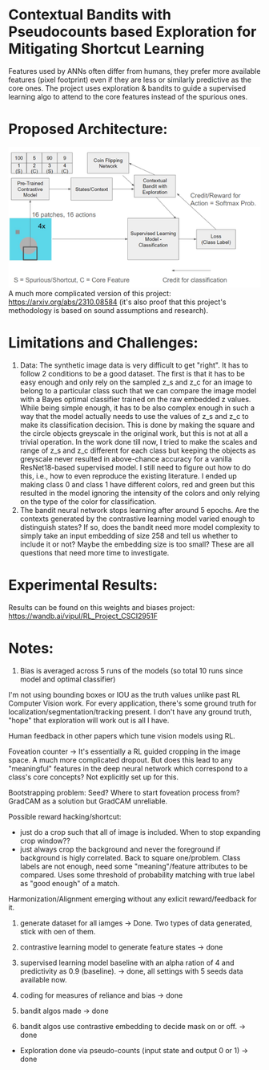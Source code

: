 # Contextual Bandits with Pseudocounts based Exploration for Mitigating Shortcut Learning
Features used by ANNs often differ from humans, they prefer more available features (pixel footprint) even if they are less or similarly predictive as the core ones. The project uses exploration &amp; bandits to guide a supervised learning algo to attend to the core features instead of the spurious ones.

# Proposed Architecture: 
![Proposed Architecture](./docs/new_architecture_diagram.PNG)       
A much more complicated version of this project: https://arxiv.org/abs/2310.08584 (it's also proof that this project's methodology is based on sound assumptions and research). 

# Limitations and Challenges: 
1. Data: The synthetic image data is very difficult to get "right". It has to follow 2 conditions to be a good dataset. The first is that it has to be easy enough and only rely on the sampled z_s and z_c for an image to belong to a particular class such that we can compare the image model with a Bayes optimal classifier trained on the raw embedded z values. While being simple enough, it has to be also complex enough in such a way that the model actually needs to use the values of z_s and z_c to make its classification decision. This is done by making the square and the circle objects greyscale in the original work, but this is not at all a trivial operation. In the work done till now, I tried to make the scales and range of z_s and z_c different for each class but keeping the objects as greyscale never resulted in above-chance accuracy for a vanilla ResNet18-based supervised model. I still need to figure out how to do this, i.e., how to even reproduce the existing literature. I ended up making class 0 and class 1 have different colors, red and green but this resulted in the model ignoring the intensity of the colors and only relying on the type of the color for classification.
2. The bandit neural network stops learning after around 5 epochs. Are the contexts generated by the contrastive learning model varied enough to distinguish states? If so, does the bandit need more model complexity to simply take an input embedding of size 258 and tell us whether to include it or not? Maybe the embedding size is too small? These are all questions that need more time to investigate.

# Experimental Results: 
Results can be found on this weights and biases project: https://wandb.ai/vipul/RL_Project_CSCI2951F 
# Notes: 
1. Bias is averaged across 5 runs of the models (so total 10 runs since model and optimal classifier)

I'm not using bounding boxes or IOU as the truth values unlike past RL Computer Vision work. 
For every application, there's some ground truth for localization/segmentation/tracking present. 
I don't have any ground truth, "hope" that exploration will work out is all I have. 

Human feedback in other papers which tune vision models using RL.

Foveation counter ->
It's essentially a RL guided cropping in the image space. A much more complicated dropout. 
But does this lead to any "meaningful" features in the deep neural network which correspond to a class's core concepts? 
Not explicitly set up for this. 

Bootstrapping problem: Seed? Where to start foveation process from?
GradCAM as a solution but GradCAM unreliable. 

Possible reward hacking/shortcut:
* just do a crop such that all of image is included. When to stop expanding crop window??
* just always crop the background and never the foreground if background is higly correlated. Back to square one/problem.
Class labels are not enough, need some "meaning"/feature attributes to be compared.
Uses some threshold of probability matching with true label as "good enough" of a match.


Harmonization/Alignment emerging without any exlicit reward/feedback for it.

	
1. generate dataset for all iamges -> Done. Two types of data generated, stick with oen of them. 
2. contrastive learning model to generate feature states -> done
3. supervised learning model baseline with an alpha ration of 4 and predictivity as 0.9 (baseline). -> done, all settings with 5 seeds data available now. 
4. coding for measures of reliance and bias -> done

5. bandit algos made -> done
6. bandit algos use contrastive embedding to decide mask on or off.  -> done
- Exploration done via pseudo-counts (input state and output 0 or 1) -> done
